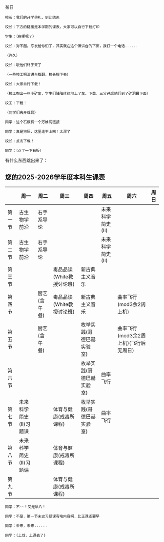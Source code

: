 某日

    校长：我们的开学典礼，到此结束

    校长：下方的链接是本学期的课表，大家可以自行下载打印

    学生：（在哪呢？）

    校长：对不起，忘发给你们了，其实就在这个演讲台的下面，我打一个电话......

    （许久）

    校长：哦他们终于来了

    （一些校工把演讲台撬翻，校长摔下去）

    校长：大家自行下载！

    （校工掏出一些小矿车，学生们陆陆续续地上了车，下载，三分钟后他们到了矿洞最下面）

    校工：下载！

    （同学们离开载具）

    同学：这个石板有一个万维网链接

    同学：真是狗屎，这里连不上网！太深了

    校长：点击下载！

    同学：（点了一下石板）

有什么东西跳出来了：

## 您的2025-2026学年度本科生课表
||周一|周二|周三|周四|周五|周六|周日|
|-|-|-|-|-|-|-|-|
|第一节|古生物学前沿|右手系导论|||未来科学简史(II)|||
|第二节|古生物学前沿|右手系导论|||未来科学简史(II)|||
|第三节|||毒品品读(White教授讨论班)|新古典主义音乐||||
|第四节||厨艺(含午餐)|毒品品读(White教授讨论班)|新古典主义音乐||曲率飞行(mod3余2周上机)||
|第五节||厨艺(含午餐)||枚举实践(哥德巴赫实验室)||曲率飞行(mod3余2周上机)(飞行后无周日)||
|第六节||||枚举实践(哥德巴赫实验室)|曲率飞行|||
|第七节|未来科学简史(II)习题课||体育与健康(戒毒所课程)|枚举实践(哥德巴赫实验室)|曲率飞行|||
|第八节|未来科学简史(II)习题课||体育与健康(戒毒所课程)|||||
|第九节|||体育与健康(戒毒所课程)|||||

    同学：不~~！又是早八！

    同学：不是，第一节未史习题课有啥内容啊，比正课还要早

    同学：未来，未来......

    同学：(上载，上课去了)
